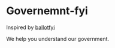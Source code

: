 # Governemnt-fyi
Inspired by [ballotfyi](https://github.com/cjimmy/ballotfyi/)


We help you understand our government.
